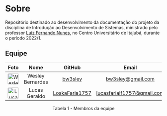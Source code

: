 # Sobre
Repositório destinado ao desenvolvimento da documentação do projeto da disciplina de Introdução ao Desenvolvimento de Sistemas, ministrado pelo professor [Luiz Fernando Nunes](https://www.linkedin.com/in/luiz-fernando-nunes-04185b25), no Centro Universitário de Itajubá, durante o período 2022/1.

## Equipe
<center>

| Foto | Nome | GitHub | Email |
| :----: | :----: | :------: | :-----: |
| <img src="https://avatars.githubusercontent.com/u/102110756?v=4" alt="Wesley's GitHub Image" width="36px" height="36px" style="border-radius: 4px;"> | Wesley Bernardes | [bw3sley](https://github.com/bw3sley) | <a href="mailto:bw3sley@gmail.com">bw3sley@gmail.com</a>
| <img src="https://avatars.githubusercontent.com/u/101771925?v=4" alt="Lucas' GitHub Image" width="36px" height="36px" style="border-radius: 4px;"> | Lucas Geraldo | [LoskaFaria1757](https://github.com/LoskaFaria1757) |  <a href="mailto:lucasfarialf1757@gmail.com">lucasfarialf1757@gmail.com</a> |

</center>

<figcaption style="text-align: center">Tabela 1 - Membros da equipe</figcaption>